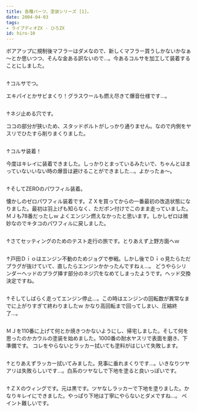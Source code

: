 ```yaml
---
title: 各種パーツ、塗装シリーズ [1]。
date: 2004-04-03
tags:
- ライブディオZX - ひろZX
id: hiro-10
---
```



<p class="sentence spacing10">ボアアップに規制後マフラーはダメなので、新しくマフラー買うしかないかなぁ～とか思いつつ、そんな金ある訳ないので...。今あるコルサを加工して装着することにしました。 </p>
<div class="center spacing"><img src="/photo/diary/2004.04.03_zx1.jpg" alt=""></div>
<p class="sentence">↑コルサでつ。</p>
<p class="sentence spacing10">エキパイとかサビまくり！グラスウールも燃え尽きて爆音仕様です...。 </p>
<div class="center spacing"><img src="/photo/diary/2004.04.03_zx2.jpg" alt=""></div>
<p class="sentence">↑ネジ止める穴です。</p>
<p class="sentence spacing10">ココの部分が狭いため、スタッドボルトがしっかり通りません。なので内側をヤスリでひたすら削りまくりました。 </p>
<div class="center spacing"><img src="/photo/diary/2004.04.03_zx3.jpg" alt=""></div>
<p class="sentence">↑コルサ装着！</p>
<p class="sentence spacing10">今度はキレイに装着できました。しっかりとまっているみたいで、ちゃんとはまっていないいない時の爆音は避けることができました...。よかったぁ～。 </p>
<div class="center spacing"><img src="/photo/diary/2004.04.03_zx4.jpg" alt=""></div>
<p class="sentence">↑そしてZEROのパワフィル装着。</p>
<p class="sentence spacing10">懐かしのゼロパワフィル装着です。ＺＸを買ってからの一番最初の改造状態になりました。最初は羽上げも知らなく、ただポン付けでこのまま走っていました。ＭＪも78番だったしｗ よくエンジン燃えなかったと思います。しかしゼロは微妙なのでキタコのパワフィルに戻しました。</p>
<div class="center spacing"><img src="/photo/diary/2004.04.03_zx5.jpg" alt=""></div>
<p class="sentence spacing10">↑さてセッティングのためのテスト走行の旅です。とりあえず上野方面へｗ</p>
<div class="center spacing"><img src="/photo/diary/2004.04.03_zx6.jpg" alt=""></div>
<p class="sentence spacing10">↑戸田Ｄｉｏはエンジン不動のためジョグで参戦。しかし後でＤｉｏ見たらただプラグが抜けていて、直したらエンジンかかったんですねぇ...。 どうやらシリンダーヘッドのプラグ挿す部分のネジ穴をなめてしまったようです。ヘッド交換決定ですね。</p>
<div class="center spacing"><img src="/photo/diary/2004.04.03_zx7.jpg" alt=""></div>
<p class="sentence spacing10">↑そしてしばらく走ってエンジン停止...。この時はエンジンの回転数が異常なまでに上がりすぎて終わりましたｗ かなり高回転まで回ってしまい、圧縮終了...。 </p>
<div class="center spacing"><img src="/photo/diary/2004.04.03_zx8.jpg" alt=""></div>
<p class="sentence spacing10">ＭＪを110番に上げて何とか焼きつかないようにし、帰宅しました。そして何を思ったのかカウルの塗装を始めました。1000番の耐水ヤスリで表面を磨き、下準備です。 コレをやらないとラッカー拭いても塗料がはじいて失敗します。 </p>
<div class="center spacing"><img src="/photo/diary/2004.04.03_zx9.jpg" alt=""></div>
<p class="sentence spacing10">↑とりあえずラッカー拭いてみました。見事に垂れまくりです...。いきなりツヤアリは失敗らしいです...。白系のツヤなしで下地を塗ると良いっぽいです。 </p>
<div class="center spacing"><img src="/photo/diary/2004.04.03_zx10.jpg" alt=""></div>
<p class="sentence">↑ＺＸのウィングです。元は黒です。ツヤなしラッカーで下地を塗りました。かなりキレイにできました。やっぱり下地は丁寧にやらないとダメですね...。 ペイント難しいです。 </p>
